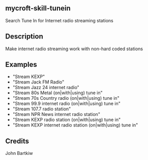 
## mycroft-skill-tunein
Search Tune In for Internet radio streaming stations

## Description
Make internet radio streaming work with non-hard coded stations

## Examples
* "Stream KEXP"
* "Stream Jack FM Radio"
* "Stream Jazz 24 internet radio"
* "Stream 80s Metal (on|with|using) tune in"
* "Stream 70s Country radio (on|with|using) tune in"
* "Stream 99.9 internet radio (on|with|using) tune in"
* "Stream 107.7 radio station"
* "Stream NPR News internet radio station"
* "Stream KEXP radio station (on|with|using) tune in"
* "Stream KEXP internet radio station (on|with|using) tune in"

## Credits
John Bartkiw
